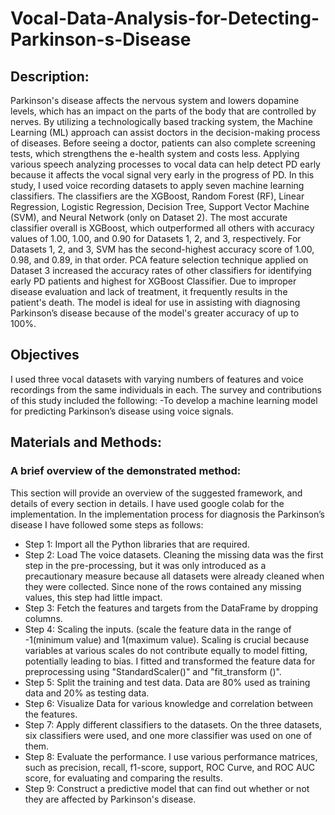 # Vocal-Data-Analysis-for-Detecting-Parkinson-s-Disease 
## Description:
Parkinson's disease affects the nervous system and lowers dopamine levels, which has an impact on the parts of the body that are controlled by nerves. By utilizing a technologically based tracking system, the Machine Learning (ML) approach can assist doctors in the decision-making process of diseases. Before seeing a doctor, patients can also complete screening tests, which strengthens the e-health system and costs less. Applying various speech analyzing processes to vocal data can help detect PD early because it affects the vocal signal very early in the progress of PD. In this study, I used voice recording datasets to apply seven machine learning classifiers. The classifiers are the XGBoost, Random Forest (RF), Linear Regression, Logistic Regression, Decision Tree, Support Vector Machine (SVM), and Neural Network (only on Dataset 2). The most accurate classifier overall is XGBoost, which outperformed all others with accuracy values of 1.00, 1.00, and 0.90 for Datasets 1, 2, and 3, respectively. For Datasets 1, 2, and 3, SVM has the second-highest accuracy score of 1.00, 0.98, and 0.89, in that order. PCA feature selection technique applied on Dataset 3 increased the accuracy rates of other classifiers for identifying early PD patients and highest for XGBoost Classifier. Due to improper disease evaluation and lack of treatment, it frequently results in the patient's death. The model is ideal for use in assisting with diagnosing Parkinson’s disease because of the model's greater accuracy of up to 100%.

## Objectives

I used three vocal datasets with varying numbers of features and voice recordings from the same individuals in each. The survey and contributions of this study included the following:
-To develop a machine learning model for predicting Parkinson’s disease using voice signals.


## Materials and Methods:
### A brief overview of the demonstrated method:
This section will provide an overview of the suggested framework, and details of every section in details. I have used google colab for the implementation. In the implementation process for diagnosis the Parkinson’s disease I have followed some steps as follows:
* Step 1: Import all the Python libraries that are required.
* Step 2: Load The voice datasets. Cleaning the missing data was the first step in the pre-processing, but it was only introduced as a precautionary measure because all datasets were already cleaned when they were collected. Since none of the rows contained any missing values, this step had little impact.
* Step 3: Fetch the features and targets from the DataFrame by dropping columns.
* Step 4: Scaling the inputs. (scale the feature data in the range of -1(minimum value) and 1(maximum value). Scaling is crucial because variables at various scales do not contribute equally to model fitting, potentially leading to bias. I fitted and transformed the feature data for preprocessing using "StandardScaler()" and "fit_transform ()".
* Step 5: Split the training and test data. Data are 80% used as training data and 20% as testing data.
* Step 6: Visualize Data for various knowledge and correlation between the features.
* Step 7: Apply different classifiers to the datasets. On the three datasets, six classifiers were used, and one more classifier was used on one of them.
* Step 8: Evaluate the performance. I use various performance matrices, such as precision, recall, f1-score, support, ROC Curve, and ROC AUC score, for evaluating and comparing the results.
* Step 9: Construct a predictive model that can find out whether or not they are affected by Parkinson's disease.

  
